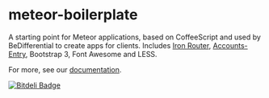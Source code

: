 # meteor-boilerplate

A starting point for Meteor applications, based on CoffeeScript and used by BeDifferential to create apps for clients. Includes [Iron Router](https://atmosphere.meteor.com/package/iron-router), [Accounts-Entry](http://github.differential.io/accounts-entry/), Bootstrap 3, Font Awesome and LESS.

For more, see our [documentation](http://github.differential.io/meteor-boilerplate/).


[![Bitdeli Badge](https://d2weczhvl823v0.cloudfront.net/BeDifferential/meteor-boilerplate/trend.png)](https://bitdeli.com/free "Bitdeli Badge")

